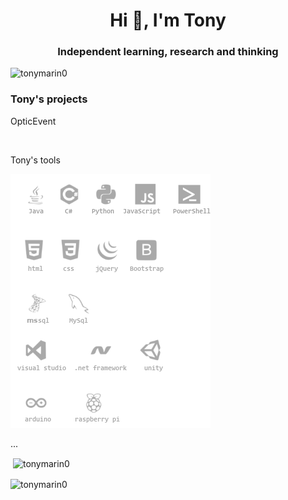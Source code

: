 <h1 align="center">Hi 👋, I'm Tony</h1>
<h3 align="center">Independent learning, research and thinking</h3>

<p align="left"> <img src="https://komarev.com/ghpvc/?username=tonymarin0&label=Profile%20views&color=0e75b6&style=flat" alt="tonymarin0" /> </p>

<h3 align="left">Tony's projects</h3>
<p>
OpticEvent
</p><br>



<p align="left">Tony's tools</p>

<img src="https://github.com/tonymarin0/tonymarin0/blob/master/new_logos28.png" alt="ok"> </a> </p>

<p align="left">
</p>



<p align="left">...
</p>

<p>&nbsp;<img align="center" src="https://github-readme-stats.vercel.app/api?username=tonymarin0&show_icons=true&locale=en" alt="tonymarin0" /></p>

<p><img align="center" src="https://github-readme-streak-stats.herokuapp.com/?user=tonymarin0&" alt="tonymarin0" /></p>

